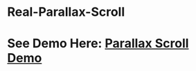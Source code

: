 # Real-Parallax-Scroll
# See Demo Here: <a href="https://yashwantlodhi.com/parallax">Parallax Scroll Demo</a>
